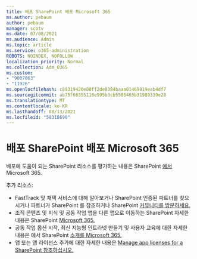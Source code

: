 ```yaml
---
title: 배포 SharePoint 배포 Microsoft 365
ms.author: pebaum
author: pebaum
manager: scotv
ms.date: 07/08/2021
ms.audience: Admin
ms.topic: article
ms.service: o365-administration
ROBOTS: NOINDEX, NOFOLLOW
localization_priority: Normal
ms.collection: Adm_O365
ms.custom:
- "9007063"
- "11926"
ms.openlocfilehash: c89319420e00ff2de8384baaa01469819eab4df7
ms.sourcegitcommit: ab75f66355116e995b3cb5505465b31989339e28
ms.translationtype: MT
ms.contentlocale: ko-KR
ms.lasthandoff: 08/13/2021
ms.locfileid: "58318690"
---
```

# <a name="deploy-sharepoint-in-microsoft-365"></a>배포 SharePoint 배포 Microsoft 365

배포에 도움이 되는 SharePoint 리소스를 평가하는 내용은 SharePoint [에서](https://docs.microsoft.com/sharepoint/introduction)Microsoft 365. 

추가 리소스: 

- FastTrack 및 채택 서비스에 대해 알아보거나 SharePoint 인증된 파트너를 찾으시거나 파트너가 SharePoint 를 참조하거나 SharePoint [커뮤니티를 방문하세요.](https://techcommunity.microsoft.com/t5/sharepoint/ct-p/SharePoint) [](https://docs.microsoft.com/microsoft-365/sharepoint/sharepoint-partners-sharepoint-support) 
- 조직 콘텐츠 및 지식 및 공동 작업 앱을 다른 앱으로 이동하는 SharePoint 자세한 내용은 SharePoint [Microsoft 365.](https://docs.microsoft.com/sharepoint/introduction#migration) 
- 공동 작업 옵션 시작, 최신 지능형 인트라넷 만들기 및 사용자 교육에 대한 자세한 내용은 에서 SharePoint [소개를 Microsoft 365.](https://docs.microsoft.com/sharepoint/introduction#collaboration) 
- 앱 또는 앱 라이선스 추가에 대한 자세한 내용은 [Manage app licenses for a SharePoint 참조하십시오.](https://docs.microsoft.com/sharepoint/manage-app-licenses) 


